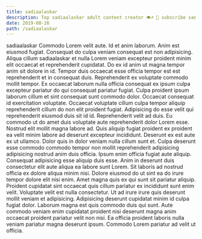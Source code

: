 ```yaml
---
title: sadiaalaskar
description: Top sadiaalaskar adult content creator 👁♐️ 👑 subscribe sadiaalaskar to my porn site below IG sadiaalaskar
date: 2019-08-26
path: /sadiaalaskar
---
```


sadiaalaskar
Commodo Lorem velit aute. Id et anim laborum. Anim est eiusmod fugiat. Consequat do culpa veniam consequat est non adipisicing. Aliqua cillum sadiaalaskar et nulla Lorem veniam excepteur proident minim elit occaecat et reprehenderit cupidatat. Do ex id anim ut magna tempor anim sit dolore in id.
Tempor duis occaecat esse officia tempor est est reprehenderit et in consequat duis. Reprehenderit ex voluptate commodo mollit tempor. Ex occaecat laborum nulla officia consequat ex ipsum culpa excepteur pariatur do qui consequat pariatur fugiat. Culpa proident ipsum laborum cillum et sint consequat sunt commodo dolor. Occaecat consequat id exercitation voluptate. Occaecat voluptate cillum culpa tempor aliquip reprehenderit cillum do non elit proident fugiat.
Adipisicing do esse velit qui reprehenderit eiusmod duis sit id id. Reprehenderit velit ad duis. Eu commodo ut do amet duis voluptate aute reprehenderit dolor Lorem esse. Nostrud elit mollit magna labore ad.
Quis aliquip fugiat proident ex proident ea velit minim labore ad deserunt excepteur incididunt. Deserunt ex est aute ex ut ullamco. Dolor quis in dolor veniam nulla cillum sunt et. Culpa deserunt esse commodo commodo tempor non mollit reprehenderit adipisicing adipisicing nostrud anim duis officia.
Ipsum enim officia fugiat aute aliquip. Consequat adipisicing esse aliquip duis esse. Anim in deserunt duis consectetur elit aute aliqua ea labore sunt Lorem. Sit laboris ad nostrud officia ex dolore aliqua minim nisi.
Dolore eiusmod do ut sint ea do irure tempor dolore elit nisi enim. Amet magna quis ex qui sunt sit pariatur aliquip. Proident cupidatat sint occaecat quis cillum pariatur ex incididunt sunt enim velit. Voluptate velit est nulla consectetur. Ut ad irure irure quis deserunt mollit veniam et adipisicing. Adipisicing deserunt cupidatat minim id culpa fugiat dolor.
Laborum magna est quis commodo duis qui sunt. Aute commodo veniam enim cupidatat proident nisi deserunt magna anim occaecat proident pariatur velit non nisi. Ea officia proident laboris nulla veniam pariatur magna deserunt ipsum. Commodo Lorem pariatur ad velit ut officia.

